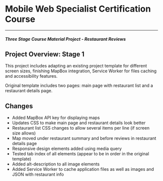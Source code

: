 # Mobile Web Specialist Certification Course
---
#### _Three Stage Course Material Project - Restaurant Reviews_

## Project Overview: Stage 1

This project includes adapting an existing project template for different screen sizes, finishing MapBox integration, Service Worker for files caching and accessibility features.

Original template includes two pages: main page with restaurant list and a restaurant details page.

## Changes

* Added MapBox API key for displaying maps
* Updates CSS to make main page and restaurant details look better
* Restaurant list CSS changes to allow several items per line (if screen size allows)
* Map moved under restaurant summary and before reviews in restaurant details page
* Responsive design elements added using media query
* Tested tab index of all elements (appear to be in order in the original template)
* Added alt-description to all image elements
* Added Service Worker to cache application files as well as images and JSON with restaurant info
